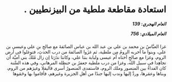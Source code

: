 <h1 dir="rtl">استعادة مقاطعة ملطية من البيزنطيين .</h1>

<h5 dir="rtl">العام الهجري:  139

العام الميلادي: 756

</h5>

<p dir="rtl">غزا العبَّاسُ بن محمد بن علي بن عبد الله بن عباس الصائفةَ مع صالحِ بنِ علي وعيسى بن علي، وبنوا ما أخربه الرومُ مِن ملطية، ثم غزَوا الصائفةَ من درب الحدثِ، فتوغلوا في أرض الروم، وغزا مع صالحٍ أختاه أم عيسى ولبابة بنتا علي، وكانتا نذَرَتا إن زال مُلكُ بني أميَّة أن تجاهِدا في سبيل الله، وغزا من درب ملطية جعفرُ بن حنظلة المرهاني، وفي هذه السَّنة كان الفداءُ بين المنصور وملك الروم، فاستفدى المنصورُ أسرى قاليقلا وغيرَهم من الروم، وبناها وعمَرها، وردَّ إليها وندب إليها جندًا من أهلِ الجزيرة وغيرهم، فأقاموا بها وحَمَوها</p></br>
